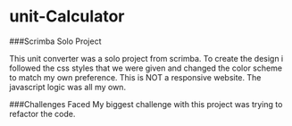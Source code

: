 # unit-Calculator
###Scrimba Solo Project

This unit converter was a solo project from scrimba. To create the design i followed the css styles that we were given and changed the color scheme to match my own preference. 
This is NOT a responsive website. The javascript logic was all my own.

###Challenges Faced
My biggest challenge with this project was trying to refactor the code.
